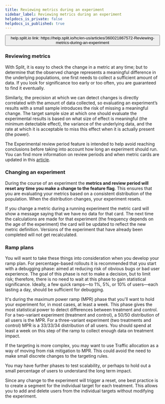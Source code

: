 ```yaml
---
title: Reviewing metrics during an experiment
sidebar_label: Reviewing metrics during an experiment
helpdocs_is_private: false
helpdocs_is_published: true
---
```


<p>
  <button style={{borderRadius:'8px', border:'1px', fontFamily:'Courier New', fontWeight:'800', textAlign:'left'}}> help.split.io link: https://help.split.io/hc/en-us/articles/360021867572-Reviewing-metrics-during-an-experiment </button>
</p>

<h3 id="reviewing-metrics" class="header-anchor">Reviewing metrics</h3>
<p>
  With Split, it is easy to check the change in a metric at any time; but to determine
  that the observed change represents a meaningful difference in the underlying
  populations, one first needs to collect a sufficient amount of data. If you look
  for significance too early or too often, you are guaranteed to find it eventually.
</p>
<p>
  Similarly, the precision at which we can detect changes is directly correlated
  with the amount of data collected, so evaluating an experiment’s results with
  a small sample introduces the risk of missing a meaningful change. The target
  sample size at which one should evaluate the experimental results is based on
  what size of effect is meaningful (the minimum detectable effect), the variance
  of the underlying data, and the rate at which it is acceptable to miss this effect
  when it is actually present (the power).
</p>
<p>
  The Experimental review period feature is intended to help avoid reaching conclusions
  before taking into account how long an experiment should run. You can find
  more information on review periods and when metric cards are updated in this
  <a href="https://help.split.io/hc/en-us/articles/360019836212-When-are-Metric-Cards-updated" target="_self">article</a>.
</p>
<h3 id="changing-an-experiment" class="header-anchor">Changing an experiment</h3>
<p>
  During the course of an experiment the
  <strong>metrics and review period will reset any time you make a change to the feature flag</strong>.
  This ensures that you are evaluating your metrics based on a consistent distribution
  of the population. When the distribution changes, your experiment resets.
</p>
<p>
  If you change a metric during a running experiment the metric card will show
  a message saying that we have no data for that card. The next time the calculations
  are made for that experiment (the frequency depends on the age of the experiment)
  the card will be updated to reflect the new metric definition. Versions of the
  experiment that have already been completed will not get recalculated.
</p>
<h3 id="ramp-plans" class="header-anchor">Ramp plans</h3>
<p>
  You will want to take these things into consideration when you develop your ramp
  plan. For percentage-based rollouts it is recommended that you start with a debugging
  phase: aimed at reducing risk of obvious bugs or bad user experience. The goal
  of this phase is not to make a decision, but to limit risk; therefore, there
  is no need to wait at this phase to gain statistical significance. Ideally, a
  few quick ramps—to 1%, 5%, or 10% of users—each lasting a day, should be sufficient
  for debugging.
</p>
<p>
  It's during the maximum power ramp (MPR) phase that you'll want to hold your
  experiment for, in most cases, at least a week. This phase gives the most statistical
  power to detect differences between treatment and control. For a two-variant
  experiment (treatment and control), a 50/50 distribution of all users is the
  MPR. For a three-variant experiment (two treatments and control) MPR is a 33/33/34
  distribution of all users. You should spend at least a week on this step of the
  ramp to collect enough data on treatment impact.
</p>
<p>
  If the targeting is more complex, you may want to use Traffic allocation as a
  way of moving from risk mitigation to MPR. This could avoid the need to make
  small discrete changes to the targeting rules.
</p>
<p>
  You may have further phases to test scalability, or perhaps to hold out a small
  percentage of users to understand the long term impact.
</p>
<p>
  <span>Since any change to the experiment will trigger a reset, one best practice is to create a segment for the individual target for each treatment. This allows you to add and delete users from the individual targets without modifying the experiment.</span>
</p>
